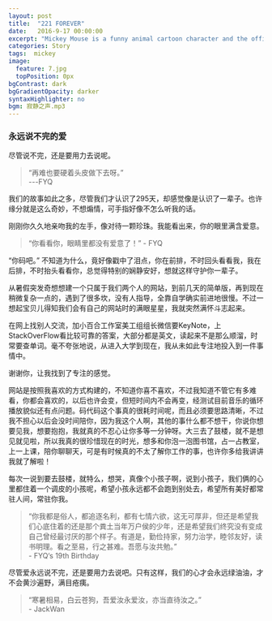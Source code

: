 ```yaml
---
layout: post
title:  "221 FOREVER"
date:   2016-9-17 00:00:00
excerpt: "Mickey Mouse is a funny animal cartoon character and the official mascot of..."
categories: Story
tags:  mickey
image:
  feature: 7.jpg
  topPosition: 0px
bgContrast: dark
bgGradientOpacity: darker
syntaxHighlighter: no
bgm: 寂静之声.mp3
---
```


### 永远说不完的爱

尽管说不完，还是要用力去说呢。

<blockquote class="u--startsWithDoubleQuote">“再难也要硬着头皮做下去呀。”<br>---FYQ </blockquote>

我们的故事如此之多，尽管我们才认识了295天，却感觉像是认识了一辈子。也许缘分就是这么奇妙，不想煽情，可手指好像不怎么听我的话。

刚刚你久久地亲吻我的左手，像对待一颗珍珠。我能看出来，你的眼里满含爱意。

<blockquote class="largeQuote">“你看看你，眼睛里都没有爱意了！” - FYQ</blockquote>

“你码吧。” 不知道为什么，竟好像戳中了泪点，你在前排，不时回头看看我，我在后排，不时抬头看看你，总觉得特别的娴静安好，想就这样守护你一辈子。

从暑假突发奇想想建一个只属于我们两个人的网站，到前几天的简单版，再到现在稍微复杂一点的，遇到了很多坎，没有人指导，全靠自学确实前进地很慢。不过一想起宝贝儿得知我们会有自己的网站时的满眼星星，我就突然满怀斗志起来。

在网上找别人交流，加小百合工作室美工组组长微信要KeyNote，上StackOverFlow看比较可靠的答案，大部分都是英文，读起来不是那么顺溜，时常要查单词。毫不夸张地说，从进入大学到现在，我从未如此专注地投入到一件事情中。

谢谢你，让我找到了专注的感觉。

网站是按照我喜欢的方式构建的，不知道你喜不喜欢，不过我知道不管它有多难看，你都会喜欢的，以后也许会变，但短时间内不会再变，经测试目前音乐的循环播放貌似还有点问题。码代码这个事真的很耗时间呢，而且必须要思路清晰，不过我不担心以后会没时间陪你，因为我这个人啊，其他的事什么都不想干，你说你想要见我，想要抱抱，我就真的不忍心让你多等一分钟呀。大三去了鼓楼，就不是想见就见啦，所以我真的很珍惜现在的时光，想多和你泡一泡图书馆，占一占教室，上一上课，陪你聊聊天，可是有时候真的不太了解你工作的事，也许你多给我讲讲我就了解啦！

每次一说到要去鼓楼，就特么，想哭，真像个小孩子啊，说到小孩子，我们俩的心里都住着一个调皮的小孩呢，希望小孩永远都不会跑到别处去，希望所有美好都常驻人间，常驻你我。

<blockquote class="u--startsWithDoubleQuote">“你我都是俗人，都追逐名利，都有七情六欲，这无可厚非，但还是希望我们心底住着的还是那个粪土当年万户侯的少年，还是希望我们终究没有变成自己曾经最讨厌的那个样子。有道是，勤俭持家，努力治学，睦邻友好，读书明理。看之至易，行之甚难。吾愿与汝共勉。”<br> - FYQ‘s 19th Birthday</blockquote>

尽管爱永远说不完，还是要用力去说吧。只有这样，我们的心才会永远绿油油，才不会黄沙遍野，满目疮痍。

<blockquote class="largeQuote">“寒暑相易，白云苍狗，吾爱汝永爱汝，亦当直待汝之。” <br>- JackWan</blockquote>

